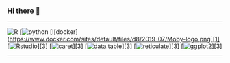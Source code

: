 ### Hi there 👋




---
![R](https://cloud.githubusercontent.com/assets/17016297/18839836/0a06deb4-83d2-11e6-8078-1d0974af0f63.png)
[![python](https://upload.wikimedia.org/wikipedia/commons/c/c3/Python-logo-notext.svg)
[![docker](https://www.docker.com/sites/default/files/d8/2019-07/Moby-logo.png][1]
[![Rstudio](https://upload.wikimedia.org/wikipedia/commons/c/c3/Python-logo-notext.svg)][3]
[![caret](https://upload.wikimedia.org/wikipedia/commons/c/c3/Python-logo-notext.svg)][3]
[![data.table](https://upload.wikimedia.org/wikipedia/commons/c/c3/Python-logo-notext.svg)][3]
[![reticulate](https://upload.wikimedia.org/wikipedia/commons/c/c3/Python-logo-notext.svg)][3]
[![ggplot2](https://upload.wikimedia.org/wikipedia/commons/c/c3/Python-logo-notext.svg)][3]


---
<!--**athammad/athammad** is a ✨ _special_ ✨ repository because its `README.md` (this file) appears on your GitHub profile.

Here are some ideas to get you started:

- 🔭 I’m currently working on ...
- 🌱 I’m currently learning ...
- 👯 I’m looking to collaborate on ...
- 🤔 I’m looking for help with ...
- 💬 Ask me about ...
- 📫 How to reach me: ...
- 😄 Pronouns: ...
- ⚡ Fun fact: ...
-->
